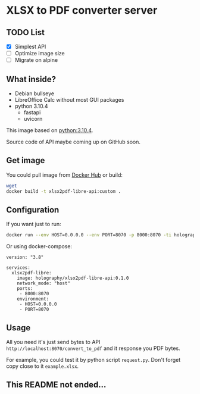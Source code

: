 # XLSX to PDF converter server

## TODO List

- [X] Simplest API
- [ ] Optimize image size
- [ ] Migrate on alpine

## What inside?
- Debian bullseye
- LibreOffice Calc without most GUI packages
- python 3.10.4
  - fastapi
  - uvicorn

This image based on [python:3.10.4](https://hub.docker.com/_/python).

Source code of API maybe coming up on GitHub soon.

## Get image
You could pull image from [Docker Hub](https://hub.docker.com/r/holography/xlsx2pdf-libre-api) or build:
```bash
wget
docker build -t xlsx2pdf-libre-api:custom .
```

## Configuration
If you want just to run:
```bash
docker run --env HOST=0.0.0.0 --env PORT=8070 -p 8000:8070 -ti holography/xlsx2pdf-libre-api:0.1.0
```

Or using docker-compose:
```
version: "3.8"

services:
  xlsx2pdf-libre:
    image: holography/xlsx2pdf-libre-api:0.1.0
    network_mode: "host"
    ports:
     - 8000:8070
    environment:
     - HOST=0.0.0.0
     - PORT=8070
```

## Usage
All you need it's just send bytes to API `http://localhost:8070/convert_to_pdf` and it response you PDF bytes.

For example, you could test it by python script `request.py`. Don't forget copy close to it `example.xlsx`.

## This README not ended...
